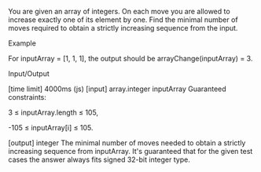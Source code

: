 You are given an array of integers. On each move you are allowed to increase exactly one of its element by one. Find the minimal number of moves required to obtain a strictly increasing sequence from the input.

Example

For inputArray = [1, 1, 1], the output should be arrayChange(inputArray) = 3.

Input/Output

[time limit] 4000ms (js)
[input] array.integer inputArray
Guaranteed constraints:

3 ≤ inputArray.length ≤ 105,

-105 ≤ inputArray[i] ≤ 105.

[output] integer
The minimal number of moves needed to obtain a strictly increasing sequence from inputArray. It's guaranteed that for the given test cases the answer always fits signed 32-bit integer type.
